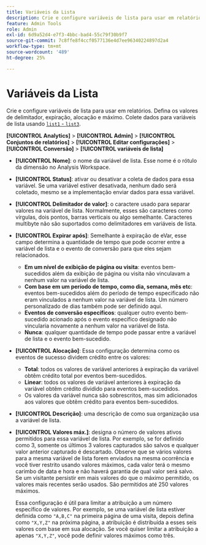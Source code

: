 ```yaml
---
title: Variáveis da Lista
description: Crie e configure variáveis de lista para usar em relatórios.
feature: Admin Tools
role: Admin
exl-id: 6d9a52d4-e7f3-4bbc-bad4-55c79f30b9f7
source-git-commit: 7c8ffe8f4ccf0577136e4d7ee96340224897d2a4
workflow-type: tm+mt
source-wordcount: '489'
ht-degree: 25%

---
```


# Variáveis da Lista

Crie e configure variáveis de lista para usar em relatórios. Defina os valores de delimitador, expiração, alocação e máximo. Colete dados para variáveis de lista usando [`list1` - `list3`](/help/implement/vars/page-vars/list.md).

**[!UICONTROL Analytics]** > **[!UICONTROL Admin]** > **[!UICONTROL Conjuntos de relatórios]** > **[!UICONTROL Editar configurações]** > **[!UICONTROL Conversão]** > **[!UICONTROL variáveis de lista]**

* **[!UICONTROL Nome]**: o nome da variável de lista. Esse nome é o rótulo da dimensão no Analysis Workspace.

* **[!UICONTROL Status]**: ativar ou desativar a coleta de dados para essa variável. Se uma variável estiver desativada, nenhum dado será coletado, mesmo se a implementação enviar dados para essa variável.

* **[!UICONTROL Delimitador de valor]**: o caractere usado para separar valores na variável de lista. Normalmente, esses são caracteres como vírgulas, dois pontos, barras verticais ou algo semelhante. Caracteres multibyte não são suportados como delimitadores em variáveis de lista.

* **[!UICONTROL Expirar após]**: Semelhante à expiração de eVar, esse campo determina a quantidade de tempo que pode ocorrer entre a variável de lista e o evento de conversão para que eles sejam relacionados.
   * **Em um nível de exibição de página ou visita**: eventos bem-sucedidos além da exibição de página ou visita não vinculavam a nenhum valor na variável de lista.
   * **Com base em um período de tempo, como dia, semana, mês etc**: eventos bem-sucedidos além do período de tempo especificado não eram vinculados a nenhum valor na variável de lista. Um número personalizado de dias também pode ser definido aqui.
   * **Eventos de conversão específicos**: qualquer outro evento bem-sucedido acionado após o evento específico designado não vincularia novamente a nenhum valor na variável de lista.
   * **Nunca**: qualquer quantidade de tempo pode passar entre a variável de lista e o evento bem-sucedido.

* **[!UICONTROL Alocação]**: Essa configuração determina como os eventos de sucesso dividem crédito entre os valores:
   * **Total**: todos os valores de variável anteriores à expiração da variável obtêm crédito total por eventos bem-sucedidos.
   * **Linear**: todos os valores de variável anteriores à expiração da variável obtêm crédito dividido para eventos bem-sucedidos.
   * Os valores da variável nunca são sobrescritos, mas sim adicionados aos valores que obtêm crédito para eventos bem-sucedidos.

* **[!UICONTROL Descrição]**: uma descrição de como sua organização usa a variável de lista.

* **[!UICONTROL Valores máx.]**: designa o número de valores ativos permitidos para essa variável de lista. Por exemplo, se for definido como 3, somente os últimos 3 valores capturados são salvos e qualquer valor anterior capturado é descartado. Observe que se vários valores para a mesma variável de lista forem enviados na mesma ocorrência e você tiver restrito usando valores máximos, cada valor terá o mesmo carimbo de data e hora e não haverá garantia de qual valor será salvo. Se um visitante persistir em mais valores do que o máximo permitido, os valores mais recentes serão usados. São permitidos até 250 valores máximos.

  Essa configuração é útil para limitar a atribuição a um número específico de valores. Por exemplo, se uma variável de lista estiver definida como `"A,B,C"` na primeira página de uma visita, depois defina como `"X,Y,Z"` na próxima página, a atribuição é distribuída a esses seis valores com base em sua alocação. Se você quiser limitar a atribuição a apenas `"X,Y,Z"`, você pode definir valores máximos como três.
